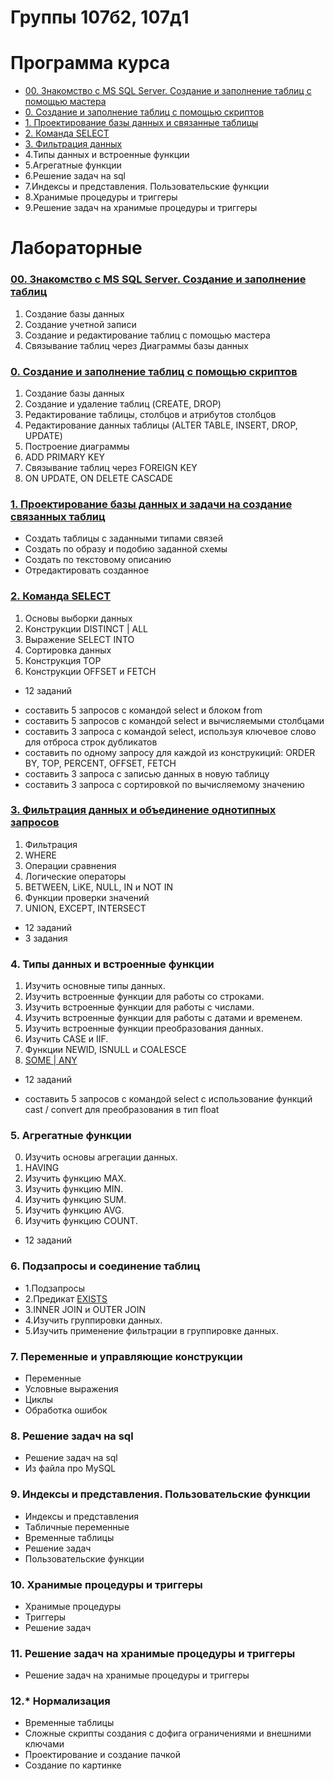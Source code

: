 # Группы 107б2, 107д1

# Программа курса
* [00. Знакомство с MS SQL Server. Создание и заполнение таблиц с помощью мастера](src/Lab00.md)
* [0. Создание и заполнение таблиц с помощью скриптов](src/Lab0.md)
* [1. Проектирование базы данных и связанные таблицы](src/Lab1_design.md)
* [2. Команда SELECT](src/Lab2.md)
* [3. Фильтрация данных](src/Lab3.md)
* 4.Типы данных и встроенные функции
* 5.Агрегатные функции
* 6.Решение задач на sql
* 7.Индексы и представления. Пользовательские функции
* 8.Хранимые процедуры и триггеры
* 9.Решение задач на хранимые процедуры и триггеры

# Лабораторные

### [00. Знакомство с MS SQL Server. Создание и заполнение таблиц](src/Lab00.md)

1. Создание базы данных
2. Создание учетной записи
3. Создание и редактирование таблиц с помощью мастера
4. Связывание таблиц через Диаграммы базы данных

### [0. Создание и заполнение таблиц с помощью скриптов](src/Lab0.md)

1. Создание базы данных
2. Создание и удаление таблиц (CREATE, DROP)
3. Редактирование таблицы, столбцов и атрибутов столбцов
4. Редактирование данных таблицы (ALTER TABLE, INSERT, DROP, UPDATE)
5. Построение диаграммы
6. ADD PRIMARY KEY
7. Связывание таблиц через FOREIGN KEY
8. ON UPDATE, ON DELETE CASCADE


### [1. Проектирование базы данных и задачи на создание связанных таблиц](src/Lab1_design.md)

* Создать таблицы с заданными типами связей
* Создать по образу и подобию заданной схемы
* Создать по текстовому описанию
* Отредактировать созданное


### [2. Команда SELECT](src/Lab2.md)

1. Основы выборки данных
2. Конструкции DISTINCT | ALL
3. Выражение SELECT INTO
4. Сортировка данных
5. Конструкция TOP
6. Конструкции OFFSET и FETCH

+ 12 заданий

* составить 5 запросов с командой select и блоком from
* составить 5 запросов с командой select и вычисляемыми столбцами
* составить 3 запроса с командой select, используя ключевое слово для отброса строк дубликатов
* составить по одному запросу для каждой из конструкиций: ORDER BY, TOP, PERCENT, OFFSET, FETCH
* составить 3 запроса с записью данных в новую таблицу
* составить 3 запроса с сортировкой по вычисляемому значению


### [3. Фильтрация данных и объединение однотипных запросов](src/Lab3.md)

1. Фильтрация
2. WHERE
3. Операции сравнения
4. Логические операторы
5. BETWEEN, LiKE, NULL, IN и NOT IN
6. Функции проверки значений
7. UNION, EXCEPT, INTERSECT

+ 12 заданий
+ 3 задания 


### 4. Типы данных и встроенные функции

1. Изучить основные типы данных.
2. Изучить встроенные функции для работы со строками.
3. Изучить встроенные функции для работы с числами.
4. Изучить встроенные функции для работы с датами и временем.
5. Изучить встроенные функции преобразования данных.
6. Изучить CASE и IIF.
7. Функции NEWID, ISNULL и COALESCE
8. [SOME | ANY](https://learn.microsoft.com/ru-ru/sql/t-sql/language-elements/some-any-transact-sql?view=sql-server-ver16)

+ 12 заданий

* составить 5 запросов с командой select с использование функций cast / convert для преобразования в тип float


### 5. Агрегатные функции

0. Изучить основы агрегации данных.
1. HAVING
2. Изучить функцию MAX.
3. Изучить функцию MIN.
4. Изучить функцию SUM.
5. Изучить функцию AVG.
6. Изучить функцию COUNT.

+ 12 заданий


### 6. Подзапросы и соединение таблиц

* 1.Подзапросы
* 2.Предикат [EXISTS](https://learn.microsoft.com/ru-ru/sql/t-sql/language-elements/exists-transact-sql?view=sql-server-ver16)
* 3.INNER JOIN и OUTER JOIN
* 4.Изучить группировки данных.
* 5.Изучить применение фильтрации в группировке данных.

  
### 7. Переменные и управляющие конструкции

* Переменные
* Условные выражения
* Циклы
* Обработка ошибок

  
### 8. Решение задач на sql

* Решение задач на sql
* Из файла про MySQL


### 9. Индексы и представления. Пользовательские функции

* Индексы и представления
* Табличные переменные
* Временные таблицы
* Решение задач
* Пользовательские функции


### 10. Хранимые процедуры и триггеры

* Хранимые процедуры
* Триггеры
* Решение задач


### 11. Решение задач на хранимые процедуры и триггеры

* Решение задач на хранимые процедуры и триггеры


### 12.* Нормализация

* Временные таблицы
* Сложные скрипты создания с дофига ограничениями и внешними ключами
* Проектирование и создание пачкой
* Создание по картинке
